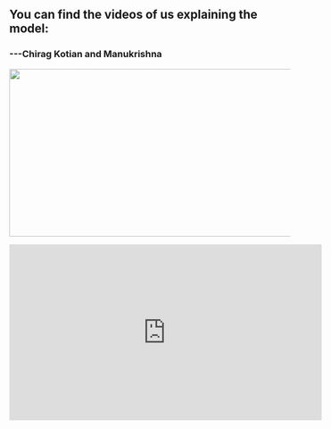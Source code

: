 ## You can find the videos of us explaining the model:

### ---Chirag Kotian and Manukrishna


[<img src="https://img.youtube.com/vi/xdkVECksw6o?si=xhpfVCSpiOBLTp1K/hqdefault.jpg" width="600" height="300"
/>](https://www.youtube.com/embed/xdkVECksw6o?si=xhpfVCSpiOBLTp1K)


<iframe width="560" height="315" src="https://www.youtube.com/embed/xdkVECksw6o?si=xhpfVCSpiOBLTp1K" title="YouTube video player" frameborder="0" allow="accelerometer; autoplay; clipboard-write; encrypted-media; gyroscope; picture-in-picture; web-share" allowfullscreen></iframe>
